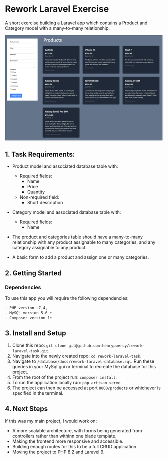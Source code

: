 # Rework Laravel Exercise

A short exercise building a Laravel app which contains a Product and Category model with a many-to-many relationship. 

<img src="./storage/images/rework-product-homepage.png" width="700">


## 1. Task Requirements: 

* Product model and associated database table with:
    * Required fields:
        * Name
        * Price
        * Quantity
    * Non-required field:
        * Short description

* Category model and associated database table with:
    * Required fields:
        * Name
* The product and categories table should have a many-to-many relationship with any product assignable to many categories, and any category assignable to any product.
* A basic form to add a product and assign one or many categories.

## 2. Getting Started
### Dependencies
To use this app you will require the following dependencies:

    - PHP version ~7.4, 
    - MySQL version 5.6 + 
    - Composer version 1+

## 3. Install and Setup

1. Clone this repo: `git clone git@github.com:henryppercy/rework-laravel-task.git`.
2. Navigate into the newly created repo: `cd rework-laravel-task`.
3. Navigate to `/database/docs/rework-laravel-database.sql`. Run these queries in your MySql gui or terminal to recreate the database for this project.  
4. From the root of the project run: `composer install`.
5. To run the application locally run: `php artisan serve`.
6. The project can then be accessed at port `8000/products` or whichever is specified in the terminal.

## 4. Next Steps

If this was my main project, I would work on:

* A more scalable architecture, with forms being generated from controllers rather than withinn one blade template.
* Making the frontend more responsive and accessible. 
* Building enough routes for this to be a full CRUD application. 
* Moving the project to PHP 8.2 and Laravel 9.

